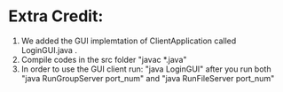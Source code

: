 # Extra Credit:
1. We added the GUI implemtation of ClientApplication called LoginGUI.java .
2. Compile codes in the src folder "javac *.java"
3. In order to use the GUI client run: "java LoginGUI" after you run both "java RunGroupServer port_num" and "java RunFileServer port_num"
